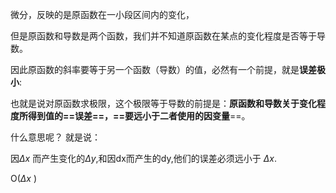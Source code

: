 微分，反映的是原函数在一小段区间内的变化，

但是原函数和导数是两个函数，我们并不知道原函数在某点的变化程度是否等于导数。

因此原函数的斜率要等于另一个函数（导数）的值，必然有一个前提，就是**误差极小**:

也就是说对原函数求极限，这个极限等于导数的前提是：**原函数和导数关于变化程度所得到值的==误差==，==要远小于二者使用的因变量**==。

什么意思呢？
就是说：

因$\Delta x$ 而产生变化的$\Delta y$,和因dx而产生的dy,他们的误差必须远小于 $\Delta x$.





O($\Delta x$ )



